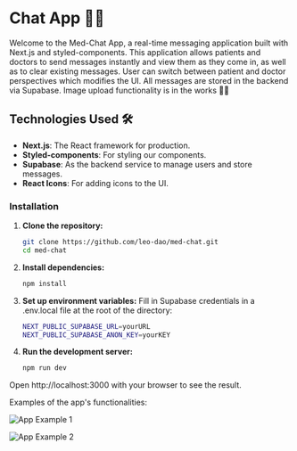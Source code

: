 # Chat App 📱💬

Welcome to the Med-Chat App, a real-time messaging application built with Next.js and styled-components. This application allows patients and doctors to send messages instantly and view them as they come in, as well as to clear existing messages. User can switch between patient and doctor perspectives which modifies the UI. All messages are stored in the backend via Supabase. Image upload functionality is in the works 🔨🔨

## Technologies Used 🛠️

- **Next.js**: The React framework for production.
- **Styled-components**: For styling our components.
- **Supabase**: As the backend service to manage users and store messages.
- **React Icons**: For adding icons to the UI.

### Installation

1. **Clone the repository:**

   ```bash
   git clone https://github.com/leo-dao/med-chat.git
   cd med-chat

2. **Install dependencies:**
    ```bash
    npm install

3. **Set up environment variables:**
Fill in Supabase credentials in a .env.local file at the root of the directory:
    ```bash
    NEXT_PUBLIC_SUPABASE_URL=yourURL
    NEXT_PUBLIC_SUPABASE_ANON_KEY=yourKEY


4. **Run the development server:**
    ```bash
    npm run dev

Open http://localhost:3000 with your browser to see the result.


Examples of the app's functionalities: 


![App Example 1](./examples/ex_1.png)

![App Example 2](./examples/ex_2.png)